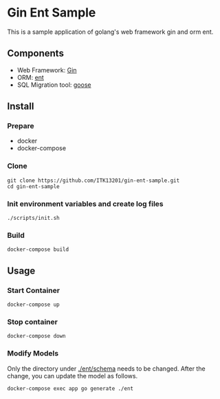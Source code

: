 # Gin Ent Sample

This is a sample application of golang's web framework gin and orm ent.

## Components

- Web Framework: [Gin](https://github.com/gin-gonic/gin)
- ORM: [ent](https://github.com/ent/ent)
- SQL Migration tool: [goose](https://github.com/pressly/goose)

## Install

### Prepare

- docker
- docker-compose

### Clone

```shell
git clone https://github.com/ITK13201/gin-ent-sample.git
cd gin-ent-sample
```

### Init environment variables and create log files

```shell
./scripts/init.sh
```

### Build

```shell
docker-compose build
```


## Usage

### Start Container

```shell
docker-compose up
```

### Stop container

```shell
docker-compose down
```

### Modify Models

Only the directory under [./ent/schema](./ent/schema) needs to be changed.
After the change, you can update the model as follows.

```shell
docker-compose exec app go generate ./ent
```
